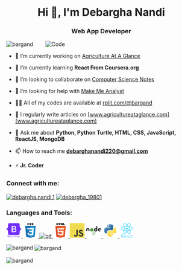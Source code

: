 <h1 align="center">Hi 👋, I'm Debargha Nandi</h1>
<h3 align="center">Web App Developer</h3>
<img align="right"alt="Code"width="400px" src="https://user-images.githubusercontent.com/74038190/212749695-a6817c5a-a794-462b-afca-1b5ce7dd5e63.gif">
<p align="left"> <img src="https://komarev.com/ghpvc/?username=bargand&label=Profile%20views&color=0e75b6&style=flat" alt="bargand" /> </p>

- 🔭 I’m currently working on [Agriculture At A Glance](www.agricultureataglance.com)

- 🌱 I’m currently learning **React From Coursera.org**

- 👯 I’m looking to collaborate on [Computer Science Notes](www.computerscnotes.com)

- 🤝 I’m looking for help with [Make Me Analyst](www.makemeanalyst.com)

- 👨‍💻 All of my codes are available at [rplit.com/@bargand](rplit.com/@bargand)

- 📝 I regularly write articles on [www.agricultureataglance.com](www.agricultureataglance.com)

- 💬 Ask me about **Python, Python Turtle, HTML, CSS, JavaScript, ReactJS, MongoDB**

- 📫 How to reach me **debarghanandi220@gmail.com**

- ⚡ **Jr. Coder**

<h3 align="left">Connect with me:</h3>
<p align="left">
<a href="https://fb.com/debargha.nandi.1" target="blank"><img align="center" src="https://raw.githubusercontent.com/rahuldkjain/github-profile-readme-generator/master/src/images/icons/Social/facebook.svg" alt="debargha.nandi.1" height="30" width="40" /></a>
<a href="https://instagram.com/debargha_19801" target="blank"><img align="center" src="https://raw.githubusercontent.com/rahuldkjain/github-profile-readme-generator/master/src/images/icons/Social/instagram.svg" alt="debargha_19801" height="30" width="40" /></a>
</p>

<h3 align="left">Languages and Tools:</h3>
<p align="left"> <a href="https://getbootstrap.com" target="_blank" rel="noreferrer"> <img src="https://raw.githubusercontent.com/devicons/devicon/master/icons/bootstrap/bootstrap-plain-wordmark.svg" alt="bootstrap" width="40" height="40"/> </a> <a href="https://www.w3schools.com/css/" target="_blank" rel="noreferrer"> <img src="https://raw.githubusercontent.com/devicons/devicon/master/icons/css3/css3-original-wordmark.svg" alt="css3" width="40" height="40"/> </a> </a> <a href="https://git-scm.com/" target="_blank" rel="noreferrer"> <img src="https://www.vectorlogo.zone/logos/git-scm/git-scm-icon.svg" alt="git" width="40" height="40"/> </a> <a href="https://www.w3.org/html/" target="_blank" rel="noreferrer"> <img src="https://raw.githubusercontent.com/devicons/devicon/master/icons/html5/html5-original-wordmark.svg" alt="html5" width="40" height="40"/> </a> <a href="https://developer.mozilla.org/en-US/docs/Web/JavaScript" target="_blank" rel="noreferrer"> <img src="https://raw.githubusercontent.com/devicons/devicon/master/icons/javascript/javascript-original.svg" alt="javascript" width="40" height="40"/> </a> <a href="https://nodejs.org" target="_blank" rel="noreferrer"> <img src="https://raw.githubusercontent.com/devicons/devicon/master/icons/nodejs/nodejs-original-wordmark.svg" alt="nodejs" width="40" height="40"/> </a> <a href="https://www.python.org" target="_blank" rel="noreferrer"> <img src="https://raw.githubusercontent.com/devicons/devicon/master/icons/python/python-original.svg" alt="python" width="40" height="40"/> </a> <a href="https://reactjs.org/" target="_blank" rel="noreferrer"> <img src="https://raw.githubusercontent.com/devicons/devicon/master/icons/react/react-original-wordmark.svg" alt="react" width="40" height="40"/> </a> </p>

<p><img align="left" src="https://github-readme-stats.vercel.app/api/top-langs?username=bargand&show_icons=true&locale=en&layout=compact" alt="bargand" /></p>

<p>&nbsp;<img align="center" src="https://github-readme-stats.vercel.app/api?username=bargand&show_icons=true&locale=en" alt="bargand" /></p>

<p><img align="center" src="https://github-readme-streak-stats.herokuapp.com/?user=bargand&" alt="bargand" /></p>
